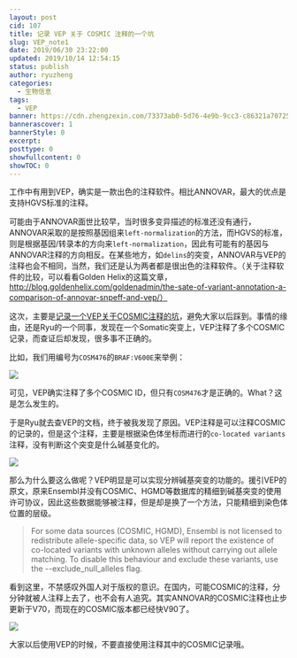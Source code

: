 ```yaml
---
layout: post
cid: 107
title: 记录 VEP 关于 COSMIC 注释的一个坑
slug: VEP_note1
date: 2019/06/30 23:22:00
updated: 2019/10/14 12:54:15
status: publish
author: ryuzheng
categories: 
  - 生物信息
tags: 
  - VEP
banner: https://cdn.zhengzexin.com/73373ab0-5d76-4e9b-9cc3-c86321a70725.png
bannerascover: 1
bannerStyle: 0
excerpt: 
posttype: 0
showfullcontent: 0
showTOC: 0
---
```



工作中有用到VEP，确实是一款出色的注释软件。相比ANNOVAR，最大的优点是支持HGVS标准的注释。

可能由于ANNOVAR面世比较早，当时很多变异描述的标准还没有通行，ANNOVAR采取的是按照基因组来`left-normalization`的方法，而HGVS的标准，则是根据基因/转录本的方向来`left-normalization`，因此有可能有的基因与ANNOVAR注释的方向相反。在某些地方，如`delins`的突变，ANNOVAR与VEP的注释也会不相同，当然，我们还是认为两者都是很出色的注释软件。（关于注释软件的比较，可以看看Golden Helix的这篇文章，http://blog.goldenhelix.com/goldenadmin/the-sate-of-variant-annotation-a-comparison-of-annovar-snpeff-and-vep/）

这次，主要是[记录一个VEP关于COSMIC注释的坑](https://zhengzexin.com/bioinfo/ji-lu-vepguan-yu-cosmiczhu-shi-de-yi-ge-keng)，避免大家以后踩到。事情的缘由，还是Ryu的一个同事，发现在一个Somatic突变上，VEP注释了多个COSMIC记录，而查证后却发现，很多事不正确的。

比如，我们用编号为`COSM476`的`BRAF:V600E`来举例：

![](https://cdn.zhengzexin.com/CleanShot%202019-06-30%20at%2020.45.05@2x.png)

可见，VEP确实注释了多个COSMIC ID，但只有`COSM476`才是正确的。What？这是怎么发生的。

于是Ryu就去查VEP的文档，终于被我发现了原因。VEP注释是可以注释COSMIC的记录的，但是这个注释，主要是根据染色体坐标而进行的`co-located variants`注释，没有判断这个突变是什么碱基变化的。

![](https://cdn.zhengzexin.com/CleanShot%202019-06-30%20at%2020.49.41@2x.png)

那么为什么要这么做呢？VEP明显是可以实现分辨碱基突变的功能的。援引VEP的原文，原来Ensembl并没有COSMIC、HGMD等数据库的精细到碱基突变的使用许可协议，因此这些数据能够被注释，但是却是换了一个方法，只能精细到染色体位置的层级。

>For some data sources (COSMIC, HGMD), Ensembl is not licensed to redistribute allele-specific data, so VEP will report the existence of co-located variants with unknown alleles without carrying out allele matching. To disable this behaviour and exclude these variants, use the --exclude_null_alleles flag.

看到这里，不禁感叹外国人对于版权的意识。在国内，可能COSMIC的注释，分分钟就被人注释上去了，也不会有人追究。其实ANNOVAR的COSMIC注释也止步更新于V70，而现在的COSMIC版本都已经快V90了。

![](https://cdn.zhengzexin.com/73373ab0-5d76-4e9b-9cc3-c86321a70725.png)

大家以后使用VEP的时候，不要直接使用注释其中的COSMIC记录哦。